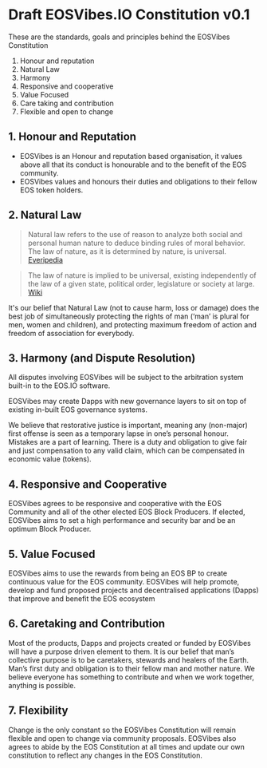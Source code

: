 # Draft EOSVibes.IO Constitution v0.1
These are the standards, goals and principles behind the EOSVibes Constitution
1. Honour and reputation
2. Natural Law
3. Harmony
4. Responsive and cooperative
5. Value Focused
6. Care taking and contribution
7. Flexible and open to change

## 1. Honour and Reputation
* EOSVibes is an Honour and reputation based organisation, it values above all that its conduct is honourable and to the benefit of the EOS community.
* EOSVibes values and honours their duties and obligations to their fellow EOS token holders.

## 2. Natural Law

> Natural law refers to the use of reason to analyze both social and personal human nature to deduce binding rules of moral behavior. The law of nature, as it is determined by nature, is universal. 
[Everipedia](https://everipedia.org/wiki/Natural_law/)

>The law of nature is implied to be universal, existing independently of the law of a given state, political order, legislature or society at large.
[Wiki](https://en.wikipedia.org/wiki/Natural_law/)

It's our belief that Natural Law (not to cause harm, loss or damage) does the best job of simultaneously protecting the rights of man (‘man’ is plural for men, women and children), and protecting maximum freedom of action and freedom of association for everybody.
 
## 3. Harmony (and Dispute Resolution)
All disputes involving EOSVibes will be subject to the arbitration system built-in to the EOS.IO software.

EOSVibes may create Dapps with new governance layers to sit on top of existing in-built EOS governance systems.

We believe that restorative justice is important, meaning any (non-major) first offense is seen as a temporary lapse in one’s personal honour. Mistakes are a part of learning. There is a duty and obligation to give fair and just compensation to any valid claim, which can be compensated in economic value (tokens).
 
## 4. Responsive and Cooperative
EOSVibes agrees to be responsive and cooperative with the EOS Community and all of the other elected EOS Block Producers. If elected, EOSVibes aims to set a high performance and security bar and be an optimum Block Producer.
  
## 5. Value Focused
EOSVibes aims to use the rewards from being an EOS BP to create continuous value for the EOS community. EOSVibes will help promote, develop and fund proposed projects and decentralised applications (Dapps) that improve and benefit the EOS ecosystem  

## 6. Caretaking and Contribution
Most of the products, Dapps and projects created or funded by EOSVibes will have a purpose driven element to them. It is our belief that man’s collective purpose is to be caretakers, stewards and healers of the Earth. Man’s first duty and obligation is to their fellow man and mother nature. We believe everyone has something to contribute and when we work together, anything is possible.
 
## 7. Flexibility
Change is the only constant so the EOSVibes Constitution will remain flexible and open to change via community proposals. EOSVibes also agrees to abide by the EOS Constitution at all times and update our own constitution to reflect any changes in the EOS Constitution.
